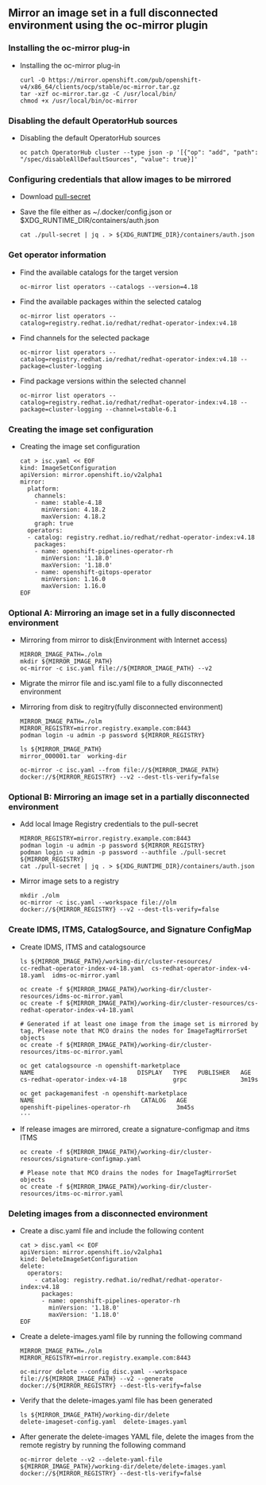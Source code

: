 ## Mirror an image set in a full disconnected environment using the oc-mirror plugin


### Installing the oc-mirror plug-in
* Installing the oc-mirror plug-in
  ```
  curl -O https://mirror.openshift.com/pub/openshift-v4/x86_64/clients/ocp/stable/oc-mirror.tar.gz
  tar -xzf oc-mirror.tar.gz -C /usr/local/bin/
  chmod +x /usr/local/bin/oc-mirror
  ```

### Disabling the default OperatorHub sources
* Disabling the default OperatorHub sources
  ```
  oc patch OperatorHub cluster --type json -p '[{"op": "add", "path": "/spec/disableAllDefaultSources", "value": true}]'
  ```

### Configuring credentials that allow images to be mirrored

* Download [pull-secret](https://console.redhat.com/openshift/install/pull-secret)
  
* Save the file either as ~/.docker/config.json or $XDG_RUNTIME_DIR/containers/auth.json
  ```
  cat ./pull-secret | jq . > ${XDG_RUNTIME_DIR}/containers/auth.json
  ```

### Get operator information

* Find the available catalogs for the target version
  ```
  oc-mirror list operators --catalogs --version=4.18
  ```

* Find the available packages within the selected catalog
  ```
  oc-mirror list operators --catalog=registry.redhat.io/redhat/redhat-operator-index:v4.18
  ```

* Find channels for the selected package
  ```
  oc-mirror list operators --catalog=registry.redhat.io/redhat/redhat-operator-index:v4.18 --package=cluster-logging
  ```

* Find package versions within the selected channel
  ```
  oc-mirror list operators --catalog=registry.redhat.io/redhat/redhat-operator-index:v4.18 --package=cluster-logging --channel=stable-6.1
  ```


### Creating the image set configuration

* Creating the image set configuration

  ```
  cat > isc.yaml << EOF
  kind: ImageSetConfiguration
  apiVersion: mirror.openshift.io/v2alpha1
  mirror:
    platform:
      channels:
      - name: stable-4.18
        minVersion: 4.18.2
        maxVersion: 4.18.2
      graph: true
    operators:
    - catalog: registry.redhat.io/redhat/redhat-operator-index:v4.18
      packages:
      - name: openshift-pipelines-operator-rh
        minVersion: '1.18.0'
        maxVersion: '1.18.0'
      - name: openshift-gitops-operator
        minVersion: 1.16.0
        maxVersion: 1.16.0
  EOF
  ```
### Optional A: Mirroring an image set in a fully disconnected environment
* Mirroring from mirror to disk(Environment with Internet access) 
  ```
  MIRROR_IMAGE_PATH=./olm
  mkdir ${MIRROR_IMAGE_PATH}
  oc-mirror -c isc.yaml file://${MIRROR_IMAGE_PATH} --v2
  ```

* Migrate the mirror file and isc.yaml file to a fully disconnected environment

* Mirroring from disk to regitry(fully disconnected environment)
  ```
  MIRROR_IMAGE_PATH=./olm
  MIRROR_REGISTRY=mirror.registry.example.com:8443
  podman login -u admin -p password ${MIRROR_REGISTRY}

  ls ${MIRROR_IMAGE_PATH}
  mirror_000001.tar  working-dir

  oc-mirror -c isc.yaml --from file://${MIRROR_IMAGE_PATH} docker://${MIRROR_REGISTRY} --v2 --dest-tls-verify=false
  ```

### Optional B: Mirroring an image set in a partially disconnected environment

* Add local Image Registry credentials to the pull-secret
  ```
  MIRROR_REGISTRY=mirror.registry.example.com:8443
  podman login -u admin -p password ${MIRROR_REGISTRY}
  podman login -u admin -p password --authfile ./pull-secret ${MIRROR_REGISTRY}
  cat ./pull-secret | jq . > ${XDG_RUNTIME_DIR}/containers/auth.json
  ```

* Mirror image sets to a registry
  ```
  mkdir ./olm
  oc-mirror -c isc.yaml --workspace file://olm docker://${MIRROR_REGISTRY} --v2 --dest-tls-verify=false
  ```
  
### Create IDMS, ITMS, CatalogSource, and Signature ConfigMap

* Create IDMS, ITMS and catalogsource
  ```
  ls ${MIRROR_IMAGE_PATH}/working-dir/cluster-resources/
  cc-redhat-operator-index-v4-18.yaml  cs-redhat-operator-index-v4-18.yaml  idms-oc-mirror.yaml

  oc create -f ${MIRROR_IMAGE_PATH}/working-dir/cluster-resources/idms-oc-mirror.yaml
  oc create -f ${MIRROR_IMAGE_PATH}/working-dir/cluster-resources/cs-redhat-operator-index-v4-18.yaml

  # Generated if at least one image from the image set is mirrored by tag, Please note that MCO drains the nodes for ImageTagMirrorSet objects
  oc create -f ${MIRROR_IMAGE_PATH}/working-dir/cluster-resources/itms-oc-mirror.yaml  

  oc get catalogsource -n openshift-marketplace
  NAME                             DISPLAY   TYPE   PUBLISHER   AGE
  cs-redhat-operator-index-v4-18             grpc               3m19s

  oc get packagemanifest -n openshift-marketplace
  NAME                              CATALOG   AGE
  openshift-pipelines-operator-rh             3m45s
  ···
  ```
* If release images are mirrored, create a signature-configmap and itms ITMS
  ```
  oc create -f ${MIRROR_IMAGE_PATH}/working-dir/cluster-resources/signature-configmap.yaml

  # Please note that MCO drains the nodes for ImageTagMirrorSet objects
  oc create -f ${MIRROR_IMAGE_PATH}/working-dir/cluster-resources/itms-oc-mirror.yaml  
  ```

### Deleting images from a disconnected environment 

* Create a disc.yaml file and include the following content
  ```
  cat > disc.yaml << EOF
  apiVersion: mirror.openshift.io/v2alpha1
  kind: DeleteImageSetConfiguration
  delete:
    operators:
      - catalog: registry.redhat.io/redhat/redhat-operator-index:v4.18
        packages:
        - name: openshift-pipelines-operator-rh
          minVersion: '1.18.0'
          maxVersion: '1.18.0'
  EOF
  ```
* Create a delete-images.yaml file by running the following command
  ```
  MIRROR_IMAGE_PATH=./olm
  MIRROR_REGISTRY=mirror.registry.example.com:8443
  
  oc-mirror delete --config disc.yaml --workspace file://${MIRROR_IMAGE_PATH} --v2 --generate docker://${MIRROR_REGISTRY} --dest-tls-verify=false
  ```
* Verify that the delete-images.yaml file has been generated
  ```
  ls ${MIRROR_IMAGE_PATH}/working-dir/delete
  delete-imageset-config.yaml  delete-images.yaml
  ```
* After generate the delete-images YAML file, delete the images from the remote registry by running the following command
  ```
  oc-mirror delete --v2 --delete-yaml-file ${MIRROR_IMAGE_PATH}/working-dir/delete/delete-images.yaml docker://${MIRROR_REGISTRY} --dest-tls-verify=false
  ```
